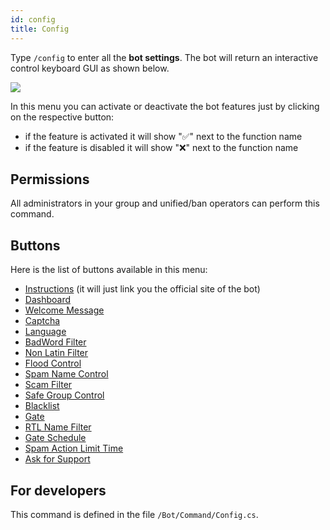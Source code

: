 ```yaml
---
id: config
title: Config
---
```

Type `/config` to enter all the **bot settings**. The bot will return an interactive control keyboard GUI as shown below.

![](../static/img/keyboard-config.svg)

In this menu you can activate or deactivate the bot features just by clicking on the respective button:
- if the feature is activated it will show "✅" next to the function name
- if the feature is disabled it will show "❌" next to the function name

## Permissions

All administrators in your group and unified/ban operators can perform this command.


## Buttons

Here is the list of buttons available in this menu:
- [Instructions](unifiedban.solutions) (it will just link you the official site of the bot)
- [Dashboard](dashboard)
- [Welcome Message](welcome)
- [Captcha](captcha)
- [Language](language)
- [BadWord Filter](badwords)
- [Non Latin Filter](nonlatin)
- [Flood Control](flood)
- [Spam Name Control](spam)
- [Scam Filter](scamfilter)
- [Safe Group Control](spam)
- [Blacklist](blacklist)
- [Gate](gate)
- [RTL Name Filter](rtlname)
- [Gate Schedule](gateschedule)
- [Spam Action Limit Time](salt)
- [Ask for Support](support)

## For developers

This command is defined in the file `/Bot/Command/Config.cs`.